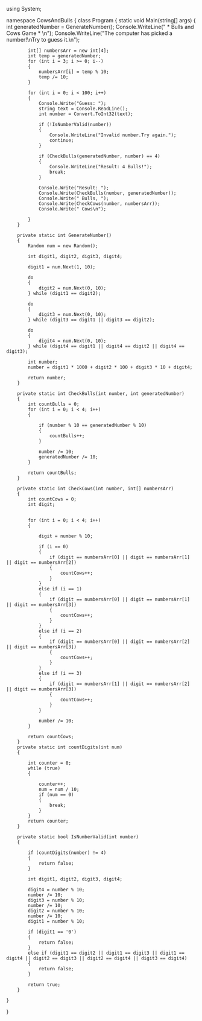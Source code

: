 using System;

namespace CowsAndBulls 
{
    class Program
    {
        static void Main(string[] args)
        {
            int generatedNumber = GenerateNumber();
            Console.WriteLine("   * Bulls and Cows Game *  \n");
            Console.WriteLine("The computer has picked a number!\nTry to guess it.\n");

            int[] numbersArr = new int[4];
            int temp = generatedNumber; 
            for (int i = 3; i >= 0; i--)
            {
                numbersArr[i] = temp % 10;
                temp /= 10;
            }

            for (int i = 0; i < 100; i++)
            {
                Console.Write("Guess: ");
                string text = Console.ReadLine();
                int number = Convert.ToInt32(text);

                if (!IsNumberValid(number))
                {
                    Console.WriteLine("Invalid number.Try again.");
                    continue;
                }

                if (CheckBulls(generatedNumber, number) == 4)
                {
                    Console.WriteLine("Result: 4 Bulls!");
                    break;
                }

                Console.Write("Result: ");
                Console.Write(CheckBulls(number, generatedNumber));
                Console.Write(" Bulls, ");
                Console.Write(CheckCows(number, numbersArr));
                Console.Write(" Cows\n");

            }
        }

        private static int GenerateNumber()
        {
            Random num = new Random();

            int digit1, digit2, digit3, digit4;

            digit1 = num.Next(1, 10);

            do
            {
                digit2 = num.Next(0, 10);
            } while (digit1 == digit2);

            do
            {
                digit3 = num.Next(0, 10);
            } while (digit3 == digit1 || digit3 == digit2);

            do
            {
                digit4 = num.Next(0, 10);
            } while (digit4 == digit1 || digit4 == digit2 || digit4 == digit3);

            int number;
            number = digit1 * 1000 + digit2 * 100 + digit3 * 10 + digit4;

            return number;
        }

        private static int CheckBulls(int number, int generatedNumber)
        {
            int countBulls = 0;
            for (int i = 0; i < 4; i++)
            {

                if (number % 10 == generatedNumber % 10)
                {
                    countBulls++;
                }

                number /= 10;
                generatedNumber /= 10;
            }

            return countBulls;
        }

        private static int CheckCows(int number, int[] numbersArr)
        {
            int countCows = 0;
            int digit;


            for (int i = 0; i < 4; i++)
            {

                digit = number % 10;

                if (i == 0)
                {
                    if (digit == numbersArr[0] || digit == numbersArr[1] || digit == numbersArr[2])
                    {
                        countCows++;
                    }
                }
                else if (i == 1)
                {
                    if (digit == numbersArr[0] || digit == numbersArr[1] || digit == numbersArr[3])
                    {
                        countCows++;
                    }
                }
                else if (i == 2)
                {
                    if (digit == numbersArr[0] || digit == numbersArr[2] || digit == numbersArr[3])
                    {
                        countCows++;
                    }
                }
                else if (i == 3)
                {
                    if (digit == numbersArr[1] || digit == numbersArr[2] || digit == numbersArr[3])
                    {
                        countCows++;
                    }
                }

                number /= 10;
            }

            return countCows;
        }
        private static int countDigits(int num)
        {

            int counter = 0;
            while (true)
            {

                counter++;
                num = num / 10;
                if (num == 0)
                {
                    break;
                }
            }
            return counter;
        }

        private static bool IsNumberValid(int number)
        {

            if (countDigits(number) != 4)
            {
                return false;
            }

            int digit1, digit2, digit3, digit4;

            digit4 = number % 10;
            number /= 10;
            digit3 = number % 10;
            number /= 10;
            digit2 = number % 10;
            number /= 10;
            digit1 = number % 10;

            if (digit1 == '0')
            {
                return false;
            }
            else if (digit1 == digit2 || digit1 == digit3 || digit1 == digit4 || digit2 == digit3 || digit2 == digit4 || digit3 == digit4)
            {
                return false;
            }

            return true;
        }

    }
}
